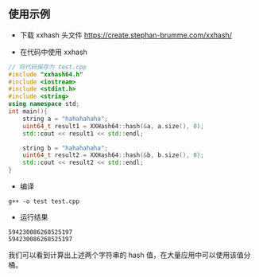 ## 使用示例

* 下载 xxhash 头文件
https://create.stephan-brumme.com/xxhash/

* 在代码中使用 xxhash

```c++
// 将代码保存为 test.cpp
#include "xxhash64.h"
#include <iostream>
#include <stdint.h>
#include <string>
using namespace std;
int main(){
    string a = "hahahahaha";
    uint64_t result1 = XXHash64::hash(&a, a.size(), 0);
    std::cout << result1 << std::endl;

    string b = "hahahahaha";
    uint64_t result2 = XXHash64::hash(&b, b.size(), 0);
    std::cout << result2 << std::endl;
}
```

* 编译
```shell
g++ -o test test.cpp
```

* 运行结果
```shell
594230086268525197
594230086268525197
```

我们可以看到计算出上述两个字符串的 hash 值，在大量应用中可以使用该值分桶。
